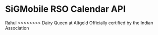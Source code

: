# SiGMobile RSO Calendar API
Rahul >>>>>>>> Dairy Queen at Altgeld
Officially certified by the Indian Association
